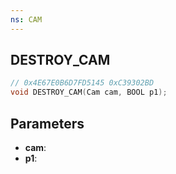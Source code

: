 ```yaml
---
ns: CAM
---
```

## DESTROY_CAM

```c
// 0x4E67E0B6D7FD5145 0xC39302BD
void DESTROY_CAM(Cam cam, BOOL p1);
```

## Parameters
* **cam**:
* **p1**:
